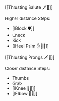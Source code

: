 [[Thrusting Salute 🗡️🫡]]

Higher distance
Steps: 
- [[Block 🛡️]]
- Check
- Kick
- [[Heel Palm ✋🌴💥]]

[[Thrusting Prongs 🗡️🍴]]

Closer distance
Steps:
- Thumbs
- Grab
- [[Knee 🦵💥]]
- [[Elbow 💪💥]]
